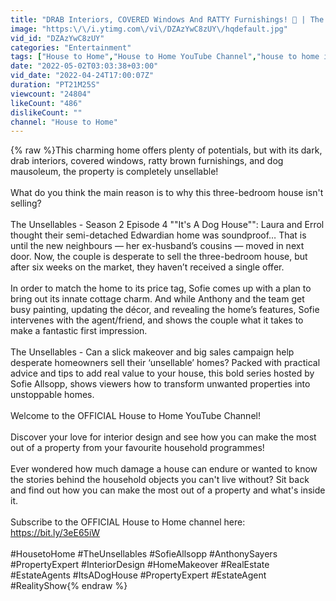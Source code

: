 ```yaml
---
title: "DRAB Interiors, COVERED Windows And RATTY Furnishings! 🤢 | The Unsellables | House to Home"
image: "https:\/\/i.ytimg.com\/vi\/DZAzYwC8zUY\/hqdefault.jpg"
vid_id: "DZAzYwC8zUY"
categories: "Entertainment"
tags: ["House to Home","House to Home YouTube Channel","house to home interiors"]
date: "2022-05-02T03:03:38+03:00"
vid_date: "2022-04-24T17:00:07Z"
duration: "PT21M25S"
viewcount: "24804"
likeCount: "486"
dislikeCount: ""
channel: "House to Home"
---
```

{% raw %}This charming home offers plenty of potentials, but with its dark, drab interiors, covered windows, ratty brown furnishings, and dog mausoleum, the property is completely unsellable!<br /><br />What do you think the main reason is to why this three-bedroom house isn't selling?<br /><br />The Unsellables - Season 2 Episode 4 &quot;&quot;It's A Dog House&quot;&quot;: Laura and Errol thought their semi-detached Edwardian home was soundproof…  That is until the new neighbours — her ex-husband’s cousins — moved in next door.  Now, the couple is desperate to sell the three-bedroom house, but after six weeks on the market, they haven’t received a single offer.<br /><br />In order to match the home to its price tag, Sofie comes up with a plan to bring out its innate cottage charm.  And while Anthony and the team get busy painting, updating the décor, and revealing the home’s features, Sofie intervenes with the agent/friend, and shows the couple what it takes to make a fantastic first impression.<br /><br />The Unsellables - Can a slick makeover and big sales campaign help desperate homeowners sell their ‘unsellable’ homes?  Packed with practical advice and tips to add real value to your house, this bold series hosted by Sofie Allsopp, shows viewers how to transform unwanted properties into unstoppable homes.<br /><br />Welcome to the OFFICIAL House to Home YouTube Channel!<br /><br />Discover your love for interior design and see how you can make the most out of a property from your favourite household programmes!<br /><br />Ever wondered how much damage a house can endure or wanted to know the stories behind the household objects you can't live without? Sit back and find out how you can make the most out of a property and what's inside it.<br /><br />Subscribe to the OFFICIAL House to Home channel here: <a rel="nofollow" target="blank" href="https://bit.ly/3eE65iW">https://bit.ly/3eE65iW</a><br /><br />#HousetoHome #TheUnsellables #SofieAllsopp #AnthonySayers #PropertyExpert #InteriorDesign #HomeMakeover #RealEstate #EstateAgents #ItsADogHouse #PropertyExpert #EstateAgent<br />#RealityShow{% endraw %}
